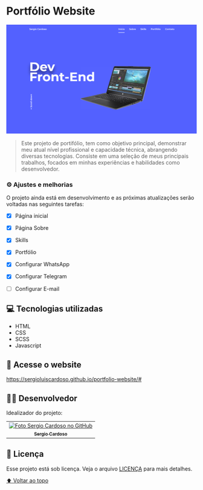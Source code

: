 # Portfólio Website
<img src="./assets/img/folder.png" alt="página inicial">

> Este projeto de portifólio, tem como objetivo principal, demonstrar meu atual nível profissional e capacidade técnica, abrangendo diversas tecnologias. Consiste em uma seleção de meus principais trabalhos, focados em minhas experiências e habilidades como desenvolvedor.

### ⚙️ Ajustes e melhorias

O projeto ainda está em desenvolvimento e as próximas atualizações serão voltadas nas seguintes tarefas:

- [x] Página inicial
- [x] Página Sobre
- [x] Skills
- [x] Portfólio
- [x] Configurar WhatsApp
- [x] Configurar Telegram
- [ ] Configurar E-mail







## 💻 Tecnologias utilizadas

* HTML
* CSS
* SCSS
* Javascript

## 🔗 Acesse o website

https://sergioluiscardoso.github.io/portfolio-website/#

## 👨‍💻 Desenvolvedor

Idealizador do projeto:

<table>
  <tr>
    <td align="center">
      <a href="#">
        <img src="https://avatars.githubusercontent.com/u/55567543?v=4" width="100px;" alt="Foto Sergio Cardoso no GitHub"/><br>
        <sub>
          <b>Sergio Cardoso</b>
        </sub>
      </a>
    </td>
    
  </tr>
</table>



## 📝 Licença

Esse projeto está sob licença. Veja o arquivo [LICENÇA](l1nq.com/aQBaC) para mais detalhes.

[⬆ Voltar ao topo](#portfólio-website)<br>

